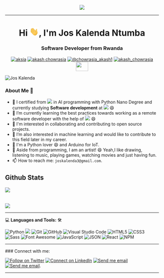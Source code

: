 <p align="center">
<!--   <img src="https://github.com/thompsonemerson/thompsonemerson/raw/master/cover-thompson.png" height="200"/> -->
  <img src="https://photos.google.com/u/1/share/AF1QipNcxez6Jy4AfQE7Og5jSTL19J2OXoEpC5o8fecWaNvnXtIDArw2Q8LCs4aZo0TIbQ?pli=1&key=Zjk5M1V2NC1VdW1SbUVIOWw5SFRxYy1GNEVyRFZn" height="200"/>
</p>

<hr>
<h1 align="center">Hi <img src="https://raw.githubusercontent.com/ABSphreak/ABSphreak/master/gifs/Hi.gif" width="30px">, I'm Jos Kalenda Ntumba</h1>

<h3 align="center">Software Developer from Rwanda</h3>

<p align="center">
<a href="https://www.linkedin.com/in/jos-kalenda-908069205" target="blank"><img align="center" src="https://cdn.jsdelivr.net/npm/simple-icons@3.0.1/icons/linkedin.svg" alt="aksia" height="30" width="40" /></a>
<a href="https://web.facebook.com/freddy.fumba.7/" target="blank"><img align="center" src="https://cdn.jsdelivr.net/npm/simple-icons@3.0.1/icons/facebook.svg" alt="akash chowrasia" height="30" width="40" /></a>
<a href="https://www.hackerrank.com/barackM" target="blank"><img align="center" src="https://cdn.jsdelivr.net/npm/simple-icons@3.0.1/icons/hackerrank.svg" alt="@chowrasia_akash1" height="30" width="40" /></a>
<a href="https://twitter.com/BarackMukelenga" target="blank"><img align="center" src="https://cdn.jsdelivr.net/npm/simple-icons@3.0.1/icons/twitter.svg" alt="akash_chowrasia" height="30" width="40" /></a>
<a href = "mailto: joskalenda3@gmail.com"><img align="center" src="https://simpleicons.org/icons/gmail.svg" height="30" width="40" /></a>
</p>

<p align="left"> <img src="https://komarev.com/ghpvc/?username=Jos Kalenda&label=Views&color=blue&style=plastic" alt="Jos Kalenda" /></p>

### About Me :man:

- 🔭 I certified from ![](https://img.shields.io/badge/-Udacity-informational) in AI programming with Python Nano Degree and currently studying **Software development** at ![](https://img.shields.io/badge/-Microverse-blueviolet) 😄 
- 🌱 I’m currently learning the best practices towards working as a remote software developer with the help of ![](https://img.shields.io/badge/-Microverse-blueviolet) 😄  
- 👯 I'm interested in collaborating and contributing to open source projects.
- 👯 I’m also interested in machine learning and would like to contribute to this field later in my career.
- 👯 I'm a Python lover 😄 and Arduino for IoT.
- 🤔 Aside from programming,  I am an artist! 😄 Yeah,I like drawing, listening to music, playing games, watching movies and just having fun.
- 📫 How to reach me: `joskalenda3@gmail.com`.


<!-- <p align="center">&nbsp;<img align="center" src="https://github-readme-stats.vercel.app/api?username=joskalenda&show_icons=true&locale=en" alt="akash-chowrasia" width="410" />
  
<img align="center" src="https://github-readme-stats.vercel.app/api/top-langs?username=joskalenda&show_icons=true&locale=en&layout=compact" alt="akash-chowrasia" /></p> -->

## **Github Stats**

<a align="center" href="https://github.com/joskalenda/github-readme-stats">
  <img align="center" src="https://github-readme-stats.vercel.app/api?username=joskalenda&show_icons=true&locale=en" /><br><br><br>
</a>
<a align="center" href="https://github.com/joskalenda/github-top-languages">
  <img align="center" src="https://github-readme-stats.vercel.app/api/top-langs?username=joskalenda&show_icons=true&locale=en&layout=compact"/>
</a>

<hr>

💻 **Languages and Tools:** 🛠️<br>

![Python](https://icongr.am/devicon/python-original.svg?size=50&color=currentColor)
<img src="https://img.icons8.com/ios-filled/50/000000/flask.png"/>
![Git](https://img.shields.io/badge/-Git-000000?style=flat&logo=git&logoColor=F05032&labelColor=ffffff)
![GitHub](https://img.shields.io/badge/-GitHub-000000?style=flat&logo=github&logoColor=000000&labelColor=ffffff)
![Visual Studio Code](https://img.shields.io/badge/-VSCode-000000?style=flat&logo=visual-studio-code&labelColor=007ACC)
![HTML5](https://img.shields.io/badge/-HTML5-000000?style=flat&logo=html5&logoColor=ffffff&labelColor=E34F26)
![CSS3](https://img.shields.io/badge/-CSS3-000000?style=flat&logo=css3&logoColor=ffffff&labelColor=1572B6) 
![Sass](https://img.shields.io/badge/-Sass-000000?style=flat&logo=sass&logoColor=ffffff&labelColor=%23CC6699)
![Font Awesome](https://img.shields.io/badge/-font%20awesome-000000?style=flat&logo=font-awesome&logoColor=339AF0&labelColor=ffffff)
![JavaScript](https://img.shields.io/badge/-JavaScript-000000?style=flat&logo=javascript)
![JSON](https://img.shields.io/badge/-JSON-000000?style=flat&logo=json&logoColor=000000&labelColor=ffffff)
![React](https://img.shields.io/badge/-React-000000?style=flat&logo=react)
![NPM](https://img.shields.io/badge/-NPM-000000?style=flat&logo=NPM)

<hr>
### Connect with me:

[![Follow on Twitter](https://img.shields.io/badge/--twitter?label=Twitter&logo=Twitter&style=social)](https://twitter.com/JosKlenda) [![Connect on LinkedIn](https://img.shields.io/badge/--linkedin?label=LinkedIn&logo=LinkedIn&style=social)](https://www.linkedin.com/in/jos-kalenda-908069205/) [![Send me email](https://img.shields.io/badge/--gmail?label=Gmail&logo=Gmail&style=social)](https://mail.google.com/mail/&ogbl) [![Send me email](https://img.shields.io/badge/--github?label=GitHub&logo=GitHub&style=social)](https://github.com/Joskalenda).
___
<br>
